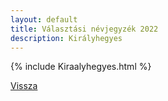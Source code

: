 ```yaml
---
layout: default
title: Választási névjegyzék 2022
description: Királyhegyes
---
```


{% include Kiraalyhegyes.html %}

[Vissza](./)